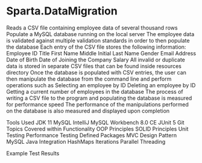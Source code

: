 # Sparta.DataMigration

Reads a CSV file containing employee data of several thousand rows
Populate a MySQL database running on the local server
The employee data is validated against multiple validation standards in order to then populate the database
Each entry of the CSV file stores the following information:
Employee ID
Title
First Name
Middle Initial
Last Name
Gender
Email Address
Date of Birth
Date of Joining the Company
Salary
All invalid or duplicate data is stored in separate CSV files that can be found inside resources directory
Once the database is populated with CSV entries, the user can then manipulate the database from the command line and perform operations such as
Selecting an employee by ID
Deleting an employee by ID
Getting a current number of employees in the database
The process of writing a CSV file to the program and populating the database is measured for performance speed
The performance of the manipulations performed on the database is also measured and displayed upon completion

Tools Used
JDK 11
MySQL
IntelliJ
MySQL Workbench 8.0 CE
JUnit 5
Git
Topics Covered within Functionality
OOP Principles
SOLID Principles
Unit Testing
Performance Testing
Defined Packages
MVC Design Pattern
MySQL Java Integration
HashMaps
Iterations
Parallel Threading

Example Test Results


 
  
